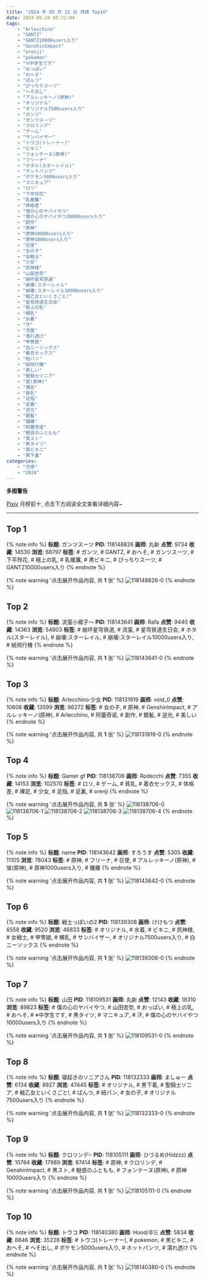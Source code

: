 ```yaml
---
title: "2024 年 05 月 22 日 月榜 Top10"
date: 2024-05-24 05:21:04
tags:
    - "Arlecchino"
    - "GANTZ"
    - "GANTZ10000users入り"
    - "GenshinImpact"
    - "orenji"
    - "pokemon"
    - "※中学生です"
    - "おっぱい"
    - "おへそ"
    - "ぱんつ"
    - "ぴっちりスーツ"
    - "へそ出し"
    - "アルレッキーノ(原神)"
    - "オリジナル"
    - "オリジナル7500users入り"
    - "ガンツ"
    - "ガンツスーツ"
    - "クロリンデ"
    - "ゲーム"
    - "サンバイザー"
    - "トウコ(トレーナー)"
    - "ビキニ"
    - "フォンテーヌ(原神)"
    - "フリーナ"
    - "ホタル(スターレイル)"
    - "ホットパンツ"
    - "ポケモン5000users入り"
    - "マニキュア"
    - "ロリ"
    - "下平玲花"
    - "乳暖簾"
    - "体格差"
    - "僕の心のヤバイやつ"
    - "僕の心のヤバイやつ10000users入り"
    - "創作"
    - "原神"
    - "原神10000users入り"
    - "原神1000users入り"
    - "召使"
    - "女の子"
    - "女戦士"
    - "少女"
    - "尻神様"
    - "山田杏奈"
    - "崩坏星穹铁道"
    - "崩壊:スターレイル"
    - "崩壊:スターレイル10000users入り"
    - "戦乙女といくさごと!"
    - "星穹铁道生日会"
    - "極上の乳"
    - "横乳"
    - "水着"
    - "汗"
    - "流萤"
    - "濡れ透け"
    - "甲冑娘"
    - "白ニーソックス"
    - "着衣セックス"
    - "紐パン"
    - "紙飛行機"
    - "美しい"
    - "聖騎士ソニア"
    - "蛍(原神)"
    - "裸足"
    - "貧乳"
    - "足指"
    - "足裏"
    - "逆光"
    - "銀髪"
    - "鍾離"
    - "阿蕾奇诺"
    - "魅惑のふともも"
    - "黒スト"
    - "黒タイツ"
    - "黒ビキニ"
    - "黒下着"
categories:
    - "月榜"
    - "2024"
---
```


<i class="fa fa-triangle-exclamation"></i>**多图警告**<i class="fa fa-triangle-exclamation"></i>

[Pixiv](https://www.pixiv.net/) 月榜前十, 点击下方阅读全文查看详细内容~

<!-- more -->

---

## Top 1

{% note info %}
**标题**: ガンツスーツ
**PID**: 118148826 **画师**: 丸新
**点赞**: 9734 **收藏**: 14530 **浏览**: 68797
**标签**: # ガンツ, # GANTZ, # おへそ, # ガンツスーツ, # 下平玲花, # 極上の乳, # 乳暖簾, # 黒ビキニ, # ぴっちりスーツ, # GANTZ10000users入り
{% endnote %}

{% note warning '点击展开作品内容, 共 **1** 张' %}
![118148826-0](https://i.pixiv.re/img-original/img/2024/04/25/19/00/29/118148826_p0.jpg)
{% endnote %}

## Top 2

{% note info %}
**标题**: 流萤小裙子～
**PID**: 118143641 **画师**: Rafa
**点赞**: 9440 **收藏**: 14363 **浏览**: 54803
**标签**: # 崩坏星穹铁道, # 流萤, # 星穹铁道生日会, # ホタル(スターレイル), # 崩壊:スターレイル, # 崩壊:スターレイル10000users入り, # 紙飛行機
{% endnote %}

{% note warning '点击展开作品内容, 共 **1** 张' %}
![118143641-0](https://i.pixiv.re/img-original/img/2024/04/25/14/00/06/118143641_p0.jpg)
{% endnote %}

## Top 3

{% note info %}
**标题**: Arlecchino·少女
**PID**: 118131919 **画师**: void_0
**点赞**: 10608 **收藏**: 13599 **浏览**: 96272
**标签**: # 女の子, # 原神, # GenshinImpact, # アルレッキーノ(原神), # Arlecchino, # 阿蕾奇诺, # 創作, # 銀髪, # 逆光, # 美しい
{% endnote %}

{% note warning '点击展开作品内容, 共 **1** 张' %}
![118131919-0](https://i.pixiv.re/img-original/img/2024/04/25/00/00/17/118131919_p0.jpg)
{% endnote %}

## Top 4

{% note info %}
**标题**: Gamer gf
**PID**: 118138706 **画师**: Rodecchi
**点赞**: 7355 **收藏**: 14153 **浏览**: 102570
**标签**: # ロリ, # ゲーム, # 貧乳, # 着衣セックス, # 体格差, # 裸足, # 少女, # 足指, # 足裏, # orenji
{% endnote %}

{% note warning '点击展开作品内容, 共 **5** 张' %}
![118138706-0](https://i.pixiv.re/img-original/img/2024/04/25/07/35/42/118138706_p0.jpg)
![118138706-1](https://i.pixiv.re/img-original/img/2024/04/25/07/35/42/118138706_p1.jpg)
![118138706-2](https://i.pixiv.re/img-original/img/2024/04/25/07/35/42/118138706_p2.jpg)
![118138706-3](https://i.pixiv.re/img-original/img/2024/04/25/07/35/42/118138706_p3.jpg)
![118138706-4](https://i.pixiv.re/img-original/img/2024/04/25/07/35/42/118138706_p4.jpg)
{% endnote %}

## Top 5

{% note info %}
**标题**: name
**PID**: 118143642 **画师**: すろうす
**点赞**: 5305 **收藏**: 11105 **浏览**: 78043
**标签**: # 原神, # フリーナ, # 召使, # アルレッキーノ(原神), # 蛍(原神), # 原神1000users入り, # 鍾離
{% endnote %}

{% note warning '点击展开作品内容, 共 **1** 张' %}
![118143642-0](https://i.pixiv.re/img-original/img/2024/04/25/14/00/07/118143642_p0.png)
{% endnote %}

## Top 6

{% note info %}
**标题**: 戦士っぽいの2
**PID**: 118139308 **画师**: けけもつ
**点赞**: 6558 **收藏**: 9520 **浏览**: 46833
**标签**: # オリジナル, # 水着, # ビキニ, # 尻神様, # 女戦士, # 甲冑娘, # 横乳, # サンバイザー, # オリジナル7500users入り, # 白ニーソックス
{% endnote %}

{% note warning '点击展开作品内容, 共 **1** 张' %}
![118139308-0](https://i.pixiv.re/img-original/img/2024/04/25/08/30/02/118139308_p0.jpg)
{% endnote %}

## Top 7

{% note info %}
**标题**: 山田
**PID**: 118109531 **画师**: 丸新
**点赞**: 12143 **收藏**: 18310 **浏览**: 89823
**标签**: # 僕の心のヤバイやつ, # 山田杏奈, # おっぱい, # 極上の乳, # おへそ, # ※中学生です, # 黒タイツ, # マニキュア, # 汗, # 僕の心のヤバイやつ10000users入り
{% endnote %}

{% note warning '点击展开作品内容, 共 **1** 张' %}
![118109531-0](https://i.pixiv.re/img-original/img/2024/04/24/03/19/50/118109531_p0.jpg)
{% endnote %}

## Top 8

{% note info %}
**标题**: 寝起きのソニアさん
**PID**: 118132333 **画师**: ましゅー
**点赞**: 6134 **收藏**: 8927 **浏览**: 47445
**标签**: # オリジナル, # 黒下着, # 聖騎士ソニア, # 戦乙女といくさごと!, # ぱんつ, # 紐パン, # 女の子, # オリジナル7500users入り
{% endnote %}

{% note warning '点击展开作品内容, 共 **1** 张' %}
![118132333-0](https://i.pixiv.re/img-original/img/2024/04/25/00/05/38/118132333_p0.jpg)
{% endnote %}

## Top 9

{% note info %}
**标题**: クロリンデ💦
**PID**: 118105111 **画师**: ひづるめ(Hidzzz)
**点赞**: 10764 **收藏**: 17989 **浏览**: 87414
**标签**: # 原神, # クロリンデ, # GenshinImpact, # 黒スト, # 魅惑のふともも, # フォンテーヌ(原神), # 原神10000users入り
{% endnote %}

{% note warning '点击展开作品内容, 共 **1** 张' %}
![118105111-0](https://i.pixiv.re/img-original/img/2024/04/24/00/00/24/118105111_p0.jpg)
{% endnote %}

## Top 10

{% note info %}
**标题**: トウコ
**PID**: 118140380 **画师**: Hood/후드
**点赞**: 5834 **收藏**: 8846 **浏览**: 35228
**标签**: # トウコ(トレーナー), # pokemon, # 黒ビキニ, # おへそ, # へそ出し, # ポケモン5000users入り, # ホットパンツ, # 濡れ透け
{% endnote %}

{% note warning '点击展开作品内容, 共 **1** 张' %}
![118140380-0](https://i.pixiv.re/img-original/img/2024/04/25/10/01/49/118140380_p0.jpg)
{% endnote %}
